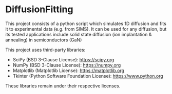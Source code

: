 # DiffusionFitting
This project consists of a python script which simulates 1D diffusion and fits it to experimental data (e.g. from SIMS). It can be used for any diffusion, but its tested applications include solid state diffusion (ion implantation &amp; annealing) in semiconductors (GaN)

This project uses third-party libraries:

- SciPy (BSD 3-Clause License): https://scipy.org
- NumPy (BSD 3-Clause License): https://numpy.org
- Matplotlib (Matplotlib License): https://matplotlib.org
- Tkinter (Python Software Foundation License): https://www.python.org

These libraries remain under their respective licenses.
